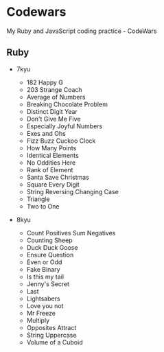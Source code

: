 # Codewars
My Ruby and JavaScript coding practice - CodeWars

## Ruby
* 7kyu
  * 182 Happy G
  * 203 Strange Coach
  * Average of Numbers
  * Breaking Chocolate Problem
  * Distinct Digit Year
  * Don't Give Me Five
  * Especially Joyful Numbers
  * Exes and Ohs
  * Fizz Buzz Cuckoo Clock
  * How Many Points
  * Identical Elements
  * No Oddities Here
  * Rank of Element
  * Santa Save Christmas
  * Square Every Digit
  * String Reversing Changing Case
  * Triangle
  * Two to One

* 8kyu
  * Count Positives Sum Negatives
  * Counting Sheep
  * Duck Duck Goose
  * Ensure Question
  * Even or Odd
  * Fake Binary
  * Is this my tail
  * Jenny's Secret
  * Last
  * Lightsabers
  * Love you not
  * Mr Freeze
  * Multiply
  * Opposites Attract
  * String Uppercase
  * Volume of a Cuboid
